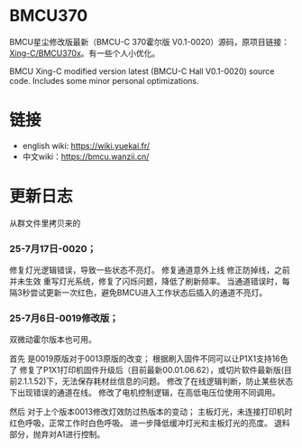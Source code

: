 # BMCU370
BMCU星尘修改版最新（BMCU-C 370霍尔版 V0.1-0020）源码，原项目链接：[Xing-C/BMCU370x](https://github.com/Xing-C/BMCU370x)。有一些个人小优化。

BMCU Xing-C modified version latest (BMCU-C Hall V0.1-0020) source code. Includes some minor personal optimizations.


# 链接
- english wiki: https://wiki.yuekai.fr/
- 中文wiki：https://bmcu.wanzii.cn/


# 更新日志
从群文件里拷贝来的

### 25-7月17日-0020；
修复灯光逻辑错误，导致一些状态不亮灯。
修复通道意外上线
修正防掉线，之前并未生效
重写灯光系统，修复了闪烁问题，降低了刷新频率。
当通道错误时，每隔3秒尝试更新一次红色，避免BMCU进入工作状态后插入的通道不亮灯。


### 25-7月6日-0019修改版；
双微动霍尔版本也可用。

首先 是0019原版对于0013原版的改变；
根据刷入固件不同可以让P1X1支持16色了
修复了P1X1打印机固件升级后（目前最新00.01.06.62），或切片软件最新版(目前2.1.1.52)下，无法保存耗材丝信息的问题。
修改了在线逻辑判断，防止某些状态下出现错误的通道在线。
修改了电机控制逻辑，在高低电压位使用不同调用。

然后 对于上个版本0013修改灯效防过热版本的变动；
主板灯光，未连接打印机时红色呼吸，正常工作时白色呼吸。
进一步降低缓冲灯光和主板灯光的亮度。
退料部分，抛弃对A1进行控制。